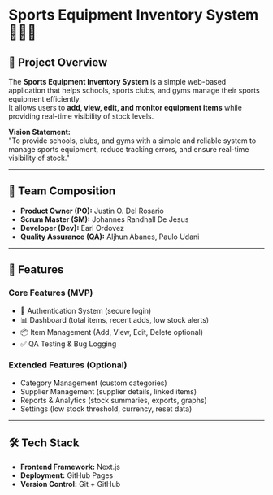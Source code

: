 # Sports Equipment Inventory System 🏀🏐🏓

## 📖 Project Overview
The **Sports Equipment Inventory System** is a simple web-based application that helps schools, sports clubs, and gyms manage their sports equipment efficiently.  
It allows users to **add, view, edit, and monitor equipment items** while providing real-time visibility of stock levels.

**Vision Statement:**  
"To provide schools, clubs, and gyms with a simple and reliable system to manage sports equipment, reduce tracking errors, and ensure real-time visibility of stock."

---

## 👥 Team Composition
- **Product Owner (PO):** Justin O. Del Rosario 
- **Scrum Master (SM):** Johannes Randhall De Jesus
- **Developer (Dev):** Earl Ordovez 
- **Quality Assurance (QA):** Aljhun Abanes, Paulo Udani 

---

## 🚀 Features
### Core Features (MVP)
- 🔑 Authentication System (secure login)  
- 📊 Dashboard (total items, recent adds, low stock alerts)  
- 📦 Item Management (Add, View, Edit, Delete optional)  
- ✅ QA Testing & Bug Logging  

### Extended Features (Optional)
- Category Management (custom categories)  
- Supplier Management (supplier details, linked items)  
- Reports & Analytics (stock summaries, exports, graphs)  
- Settings (low stock threshold, currency, reset data)  

---

## 🛠️ Tech Stack
- **Frontend Framework:** Next.js 
- **Deployment:** GitHub Pages  
- **Version Control:** Git + GitHub  

